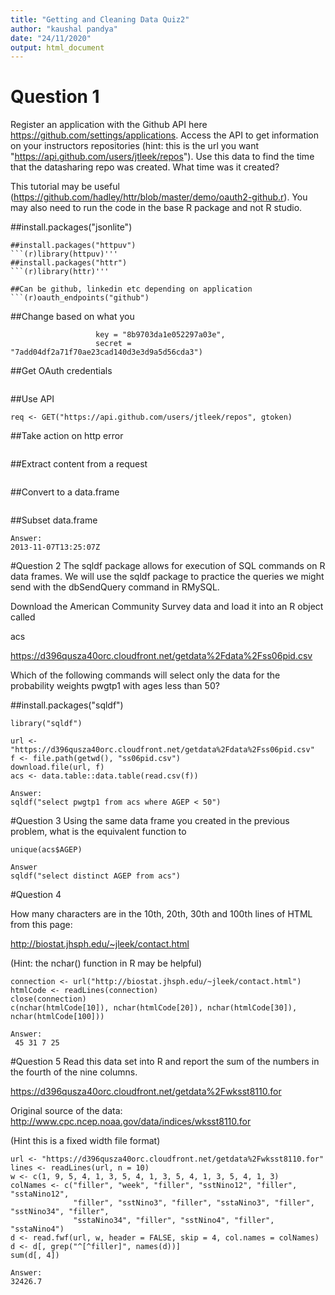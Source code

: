```yaml
---
title: "Getting and Cleaning Data Quiz2"
author: "kaushal pandya"
date: "24/11/2020"
output: html_document
---
```


# Question 1 

Register an application with the Github API here https://github.com/settings/applications. Access the API to get information on your instructors repositories (hint: this is the url you want "https://api.github.com/users/jtleek/repos"). Use this data to find the time that the datasharing repo was created. What time was it created?

This tutorial may be useful (https://github.com/hadley/httr/blob/master/demo/oauth2-github.r). You may also need to run the code in the base R package and not R studio.


##install.packages("jsonlite")
```(r)library(jsonlite)'''
##install.packages("httpuv")
```(r)library(httpuv)'''
##install.packages("httr")
```(r)library(httr)'''

##Can be github, linkedin etc depending on application
```(r)oauth_endpoints("github")
```
##Change based on what you 
```(r)myapp <- oauth_app(appname = "Coursera_John_Hopkins",
                   key = "8b9703da1e052297a03e",
                   secret = "7add04df2a71f70ae23cad140d3e3d9a5d56cda3")
```
##Get OAuth credentials
```(r)github_token <- oauth2.0_token(oauth_endpoints("github"), myapp)
```
##Use API
```(r)gtoken <- config(token = github_token)
req <- GET("https://api.github.com/users/jtleek/repos", gtoken)
```
##Take action on http error
```(r)stop_for_status(req)
```
##Extract content from a request
```(r)json1 = content(req)
```
##Convert to a data.frame
```(r)gitDF = jsonlite::fromJSON(jsonlite::toJSON(json1))
```
##Subset data.frame
```(r)gitDF[gitDF$full_name == "jtleek/datasharing", "created_at"] 
Answer: 
2013-11-07T13:25:07Z
```


#Question 2
The sqldf package allows for execution of SQL commands on R data frames. We will use the sqldf package to practice the queries we might send with the dbSendQuery command in RMySQL.

Download the American Community Survey data and load it into an R object called

acs

https://d396qusza40orc.cloudfront.net/getdata%2Fdata%2Fss06pid.csv

Which of the following commands will select only the data for the probability weights pwgtp1 with ages less than 50?

##install.packages("sqldf")
```(r)
library("sqldf")

url <- "https://d396qusza40orc.cloudfront.net/getdata%2Fdata%2Fss06pid.csv"
f <- file.path(getwd(), "ss06pid.csv")
download.file(url, f)
acs <- data.table::data.table(read.csv(f))

Answer: 
sqldf("select pwgtp1 from acs where AGEP < 50")
```
#Question 3
Using the same data frame you created in the previous problem, what is the equivalent function to
```(r)
unique(acs$AGEP)

Answer
sqldf("select distinct AGEP from acs")
```
#Question 4

How many characters are in the 10th, 20th, 30th and 100th lines of HTML from this page:

http://biostat.jhsph.edu/~jleek/contact.html

(Hint: the nchar() function in R may be helpful)
```(r)
connection <- url("http://biostat.jhsph.edu/~jleek/contact.html")
htmlCode <- readLines(connection)
close(connection)
c(nchar(htmlCode[10]), nchar(htmlCode[20]), nchar(htmlCode[30]), nchar(htmlCode[100]))

Answer: 
 45 31 7 25
```
#Question 5
Read this data set into R and report the sum of the numbers in the fourth of the nine columns.

https://d396qusza40orc.cloudfront.net/getdata%2Fwksst8110.for

Original source of the data: http://www.cpc.ncep.noaa.gov/data/indices/wksst8110.for

(Hint this is a fixed width file format)
```(r)
url <- "https://d396qusza40orc.cloudfront.net/getdata%2Fwksst8110.for"
lines <- readLines(url, n = 10)
w <- c(1, 9, 5, 4, 1, 3, 5, 4, 1, 3, 5, 4, 1, 3, 5, 4, 1, 3)
colNames <- c("filler", "week", "filler", "sstNino12", "filler", "sstaNino12", 
              "filler", "sstNino3", "filler", "sstaNino3", "filler", "sstNino34", "filler", 
              "sstaNino34", "filler", "sstNino4", "filler", "sstaNino4")
d <- read.fwf(url, w, header = FALSE, skip = 4, col.names = colNames)
d <- d[, grep("^[^filler]", names(d))]
sum(d[, 4])

Answer: 
32426.7
```






